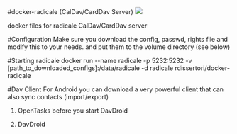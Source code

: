 #docker-radicale (CalDav/CardDav Server)
[![](https://images.microbadger.com/badges/image/rdissertori/docker-radicale.svg)](http://microbadger.com/images/rdissertori/docker-radicale)

docker files for radicale CalDav/CardDav server

#Configuration
Make sure you download the config, passwd, rights file and modify this to your needs.
and put them to the volume directory (see below)

#Starting radicale
docker run --name radicale -p 5232:5232 -v [path_to_downloaded_configs]:/data/radicale -d radicale rdissertori/docker-radicale

#Dav Client
For Android you can download a very powerful client that can also sync contacts (import/export)

1) OpenTasks before you start DavDroid

2) DavDroid